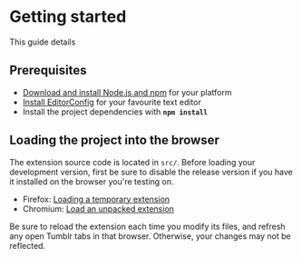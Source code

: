 # Getting started

This guide details 

## Prerequisites

- [Download and install Node.js and npm](https://docs.npmjs.com/downloading-and-installing-node-js-and-npm) for your platform
- [Install EditorConfig](https://editorconfig.org/#download) for your favourite text editor
- Install the project dependencies with **`npm install`**

## Loading the project into the browser

The extension source code is located in `src/`. Before loading your development version, first be sure to disable the release version if you have it installed on the browser you're testing on.

- Firefox: [Loading a temporary extension](https://developer.mozilla.org/en-US/docs/Tools/about:debugging#Extensions)
- Chromium: [Load an unpacked extension](https://developer.chrome.com/docs/extensions/mv2/getstarted/#manifest)

Be sure to reload the extension each time you modify its files, and refresh any open Tumblr tabs in that browser. Otherwise, your changes may not be reflected.
